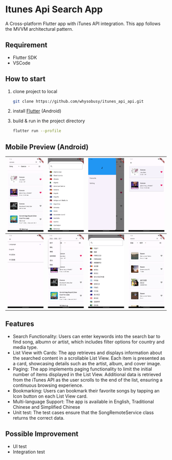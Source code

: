 # Itunes Api Search App

A Cross-platform Flutter app with iTunes API integration. This app follows the MVVM architectural pattern.

## Requirement
- Flutter SDK
- VSCode

## How to start

1. clone project to local

    ```bash
    git clone https://github.com/whysobusy/itunes_api_api.git
    ```

2. install [Flutter](https://flutter.io/docs/get-started/install) (Android)


3. build & run in the project directory

    ```bash
    flutter run --profile
    ```
## Mobile Preview (Android)

| ![s1](screenshot/s1.png) | ![s11](screenshot/s11.png) | ![s2](screenshot/s2.png) | ![s3](screenshot/s3.png) |
|:--------------------------------------------------------------------------:|:------------------------------------------------------------------------------:|:------------------------------------------------------------------------------:|:--------------------------------------------------------------------------:|
| ![s4](screenshot/s4.png) | ![s5](screenshot/s5.png) | ![s6](screenshot/s6.png) | ![s7](screenshot/s7.png) |

## Features
- Search Functionality: Users can enter keywords into the search bar to find song, albumn or artist, which includes filter options for country and media type.
- List View with Cards: The app retrieves and displays information about the searched content in a scrollable List View. Each item is presented as a card, showcasing details such as the artist, album, and cover image.
- Paging: The app implements paging functionality to limit the initial number of items displayed in the List View. Additional data is retrieved from the iTunes API as the user scrolls to the end of the list, ensuring a continuous browsing experience.
- Bookmarking: Users can bookmark their favorite songs by tapping an Icon button on each List View card. 
- Multi-language Support: The app is available in English, Traditional Chinese and Simplified Chinese
- Unit test: The test cases ensure that the SongRemoteService class returns the correct data.

## Possible Improvement
- UI test
- Integration test

